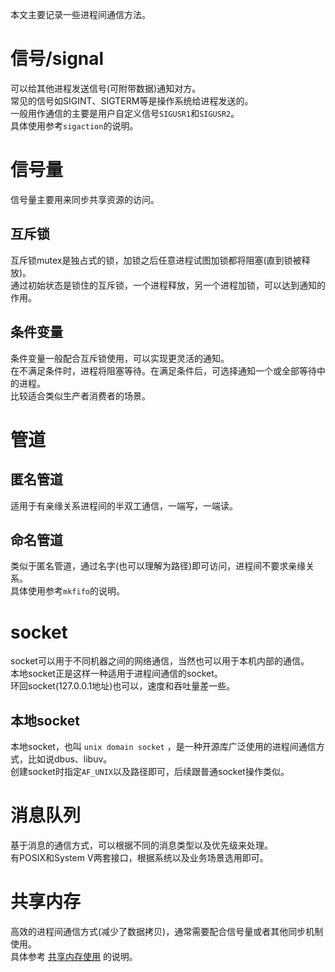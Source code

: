 
本文主要记录一些进程间通信方法。  
<!--more-->

# 信号/signal
可以给其他进程发送信号(可附带数据)通知对方。  
常见的信号如SIGINT、SIGTERM等是操作系统给进程发送的。  
一般用作通信的主要是用户自定义信号`SIGUSR1`和`SIGUSR2`。  
具体使用参考`sigaction`的说明。  

# 信号量
信号量主要用来同步共享资源的访问。  

## 互斥锁
互斥锁mutex是独占式的锁，加锁之后任意进程试图加锁都将阻塞(直到锁被释放)。  
通过初始状态是锁住的互斥锁，一个进程释放，另一个进程加锁，可以达到通知的作用。  

## 条件变量
条件变量一般配合互斥锁使用，可以实现更灵活的通知。  
在不满足条件时，进程将阻塞等待。在满足条件后，可选择通知一个或全部等待中的进程。  
比较适合类似生产者消费者的场景。  

# 管道

## 匿名管道
适用于有亲缘关系进程间的半双工通信，一端写，一端读。  

## 命名管道
类似于匿名管道，通过名字(也可以理解为路径)即可访问，进程间不要求亲缘关系。  
具体使用参考`mkfifo`的说明。  

# socket
socket可以用于不同机器之间的网络通信，当然也可以用于本机内部的通信。  
本地socket正是这样一种适用于进程间通信的socket。  
环回socket(127.0.0.1地址)也可以，速度和吞吐量差一些。  

## 本地socket
本地socket，也叫 `unix domain socket` ，是一种开源库广泛使用的进程间通信方式，比如说dbus、libuv。  
创建socket时指定`AF_UNIX`以及路径即可，后续跟普通socket操作类似。  

# 消息队列
基于消息的通信方式，可以根据不同的消息类型以及优先级来处理。  
有POSIX和System V两套接口，根据系统以及业务场景选用即可。  

# 共享内存
高效的进程间通信方式(减少了数据拷贝)，通常需要配合信号量或者其他同步机制使用。  
具体参考 [共享内存使用](/post/共享内存的使用) 的说明。  

